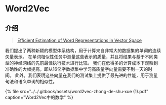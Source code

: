 # Word2Vec

## 介绍

> [Efficient Estimation of Word Representations in Vector Space](https://arxiv.org/abs/1301.3781)

我们提出了两种新颖的模型体系结构，用于计算来自非常大的数据集的单词的连续矢量表示。 在单词相似性任务中测量这些表示的质量，并且将结果与基于不同类型的神经网络的先前最佳执行技术进行比较。 我们在低得多的计算成本下观察到准确性的大幅提高，即从16亿字数据集中学习高质量字向量需要不到一天的时间。 此外，我们表明这些向量在我们的测试集上提供了最先进的性能，用于测量句法和语义单词的相似性。

{% file src="../../.gitbook/assets/word2vec-zhong-de-shu-xue \(1\).pdf" caption="Word2Vec中的数学" %}



